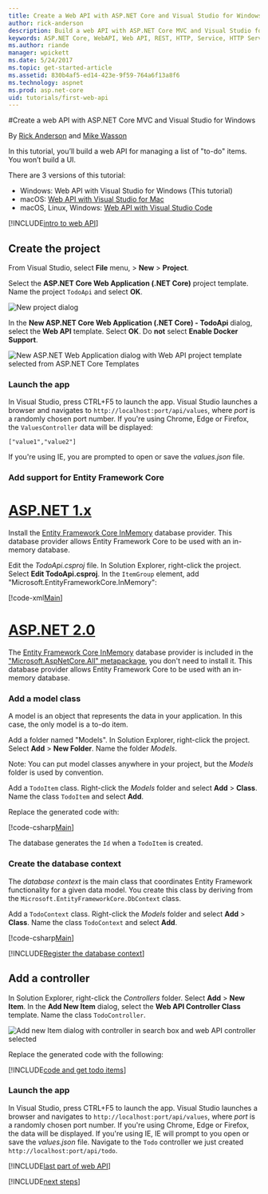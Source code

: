 ```yaml
---
title: Create a Web API with ASP.NET Core and Visual Studio for Windows
author: rick-anderson
description: Build a web API with ASP.NET Core MVC and Visual Studio for Windows
keywords: ASP.NET Core, WebAPI, Web API, REST, HTTP, Service, HTTP Service
ms.author: riande
manager: wpickett
ms.date: 5/24/2017
ms.topic: get-started-article
ms.assetid: 830b4af5-ed14-423e-9f59-764a6f13a8f6
ms.technology: aspnet
ms.prod: asp.net-core
uid: tutorials/first-web-api
---
```


#Create a web API with ASP.NET Core MVC and Visual Studio for Windows

By [Rick Anderson](https://twitter.com/RickAndMSFT) and [Mike Wasson](https://github.com/mikewasson)

In this tutorial, you’ll build a web API for managing a list of "to-do" items. You won’t build a UI.

There are 3 versions of this tutorial:

* Windows: Web API with Visual Studio for Windows (This tutorial)
* macOS: [Web API with Visual Studio for Mac](xref:tutorials/first-web-api-mac)
* macOS, Linux, Windows: [Web API with Visual Studio Code](xref:tutorials/web-api-vsc)

<!-- WARNING: The code AND images in this doc are used by uid: tutorials/web-api-vsc, tutorials/first-web-api-mac and tutorials/first-web-api. If you change any code/images in this tutorial, update uid: tutorials/web-api-vsc -->

[!INCLUDE[intro to web API](../includes/webApi/intro.md)]

## Create the project

From Visual Studio, select **File** menu, > **New** > **Project**.

Select the **ASP.NET Core Web Application (.NET Core)** project template. Name the project `TodoApi` and select **OK**.

![New project dialog](first-web-api/_static/new-project.png)

In the **New ASP.NET Core Web Application (.NET Core) - TodoApi** dialog, select the **Web API** template. Select **OK**. Do **not** select **Enable Docker Support**.

![New ASP.NET Web Application dialog with Web API project template selected from ASP.NET Core Templates](first-web-api/_static/web-api-project.png)

### Launch the app

In Visual Studio, press CTRL+F5 to launch the app. Visual Studio launches a browser and navigates to `http://localhost:port/api/values`, where *port* is a randomly chosen port number. If you're using Chrome, Edge or Firefox, the `ValuesController` data will be displayed:

```
["value1","value2"]
``` 

If you're using IE, you are prompted to open or save the *values.json* file.

### Add support for Entity Framework Core

# [ASP.NET 1.x](#tab/aspnet1x)

Install the [Entity Framework Core InMemory](https://docs.microsoft.com/ef/core/providers/in-memory/) database provider. This database provider allows Entity Framework Core to be used with an in-memory database.

Edit the *TodoApi.csproj* file. In Solution Explorer, right-click the project. Select **Edit TodoApi.csproj**. In the `ItemGroup` element, add "Microsoft.EntityFrameworkCore.InMemory":

[!code-xml[Main](first-web-api/sample/TodoApi/TodoApi.csproj?highlight=15)]

# [ASP.NET 2.0](#tab/aspnet20)

The [Entity Framework Core InMemory](https://docs.microsoft.com/ef/core/providers/in-memory/) database provider is included in the ["Microsoft.AspNetCore.All" metapackage](xref:fundamentals/metapackage), you don't need to install it. This database provider allows Entity Framework Core to be used with an in-memory database.


### Add a model class

A model is an object that represents the data in your application. In this case, the only model is a to-do item.

Add a folder named "Models". In Solution Explorer, right-click the project. Select **Add** > **New Folder**. Name the folder *Models*.

Note: You can put model classes anywhere in your project, but the *Models* folder is used by convention.

Add a `TodoItem` class. Right-click the *Models* folder and select **Add** > **Class**. Name the class `TodoItem` and select **Add**.

Replace the generated code with:

[!code-csharp[Main](first-web-api/sample/TodoApi/Models/TodoItem.cs)]

The database generates the `Id` when a `TodoItem` is created.

### Create the database context

The *database context* is the main class that coordinates Entity Framework functionality for a given data model. You create this class by deriving from the `Microsoft.EntityFrameworkCore.DbContext` class.

Add a `TodoContext` class. Right-click the *Models* folder and select **Add** > **Class**. Name the class `TodoContext` and select **Add**.

[!code-csharp[Main](first-web-api/sample/TodoApi/Models/TodoContext.cs)]

[!INCLUDE[Register the database context](../includes/webApi/register_dbContext.md)]

## Add a controller

In Solution Explorer, right-click the *Controllers* folder. Select **Add** > **New Item**. In the **Add New Item** dialog, select the **Web  API Controller Class** template. Name the class `TodoController`.

![Add new Item dialog with controller in search box and web API controller selected](first-web-api/_static/new_controller.png)

Replace the generated code with the following:

[!INCLUDE[code and get todo items](../includes/webApi/getTodoItems.md)]
  
### Launch the app

In Visual Studio, press CTRL+F5 to launch the app. Visual Studio launches a browser and navigates to `http://localhost:port/api/values`, where *port* is a randomly chosen port number. If you're using Chrome, Edge or Firefox, the data will be displayed. If you're using IE, IE will prompt to you open or save the *values.json* file. Navigate to the `Todo` controller we just created `http://localhost:port/api/todo`.

[!INCLUDE[last part of web API](../includes/webApi/end.md)]

[!INCLUDE[next steps](../includes/webApi/next.md)]

